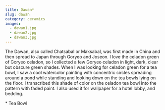 ```yaml
---
title: Dawan*
slug: dawan
category: ceramics
images:
  - dawan1.jpg
  - dawan2.jpg
  - dawan3.jpg
---
```


The Dawan, also called Chatsabal or Maksabal, was first made in China and then spread to Japan through Goryeo and Joseon. I love the celadon green of Goryeo celadon, so I collected a few Goryeo celadon in light, dark, clear but obscure green shades.
When I was looking for celadon green for a tea bowl, I saw a cool watercolor painting with concentric circles spreading around a pond while standing and looking down on the tea bowls lying on the floor. I transcribed this shade of color on the celadon tea bowl into the pattern with faded paint. I also used it for wallpaper for a hotel lobby, and bedding.

&#x2A; Tea Bowl
